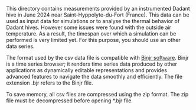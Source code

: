 This directory contains measurements provided by an instrumented Dadant hive in June 2024 near Saint-Hyppolyte-du-Fort (France).
This data can be used as input data for simulations or to analyse the thermal behavior of Dadant hives.
However some issues were found with the outside air temperature. As a result, the timespan over which a simulation can be performed is very limited yet. For this purpose, you should use an other data series.

The format used by the csv data file is compatible with [Binjr software](https://binjr.eu/about/what_is_binjr/). Binjr is a time series browser; it renders time series data produced by other applications as dynamically editable representations and provides advanced features to navigate the data smoothly and efficiently.
The file extension .bjr refers to the Binjr file.

To save memory, all csv files are compressed using the zip format. The zip file must be decompressed before opening *.bjr file.
